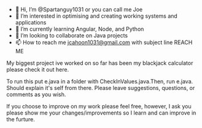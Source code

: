 - 👋 Hi, I’m @Spartanguy1031 or you can call me Joe
- 👀 I’m interested in optimising and creating working systems and applications
- 🌱 I’m currently learning Angular, Node, and Python
- 💞️ I’m looking to collaborate on Java projects
- 📫 How to reach me jcahoon1031@gmail.com with subject line REACH ME

My biggest project ive worked on so far has been my blackjack calculator please check it out here.

To run this put e.java in a folder with CheckInValues.java.Then, run e.java. Should explain it's self from there. Please leave suggestions, questions, or comments as you wish.

If you choose to improve on my work please feel free, however, I ask you please show me your changes/improvements so I learn and can improve in the furture.

<!---
Spartanguy1031/Spartanguy1031 is a ✨ special ✨ repository because its `README.md` (this file) appears on your GitHub profile.
You can click the Preview link to take a look at your changes.
--->
